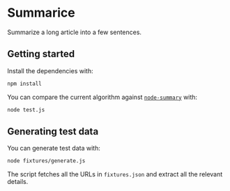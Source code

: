 # Summarice

Summarize a long article into a few sentences.

## Getting started

Install the dependencies with:

```bash
npm install
```

You can compare the current algorithm against [`node-summary`](https://github.com/jbrooksuk/node-summary) with:

```bash
node test.js
```

## Generating test data

You can generate test data with:

```bash
node fixtures/generate.js
```

The script fetches all the URLs in `fixtures.json` and extract all the relevant details.
